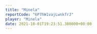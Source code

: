 ```yaml
---
title: "Minela"
reportCode: "6P7hW1vajLwnkfrJ"
player: "Minela"
date: 2021-10-01T19:23:51.380000+00:00
---
```

